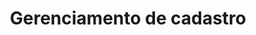 ---
title: Gerenciamento de cadastro
excerpt: ''
deprecated: false
hidden: false
metadata:
  title: ''
  description: ''
  robots: index
next:
  description: ''
---